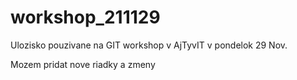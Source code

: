 # workshop_211129
Ulozisko pouzivane na GIT workshop v AjTyvIT v pondelok 29 Nov.


Mozem pridat nove riadky a zmeny


